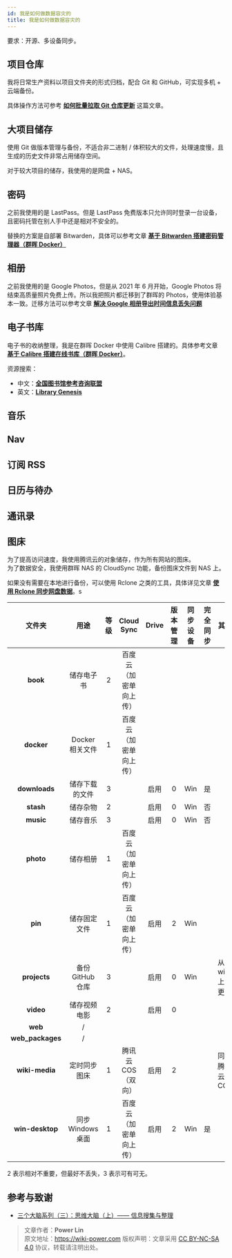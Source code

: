 ```yaml
---
id: 我是如何做数据容灾的
title: 我是如何做数据容灾的
---
```


要求：开源、多设备同步。

## 项目仓库

我将日常生产资料以项目文件夹的形式归档，配合 Git 和 GitHub，可实现多机 + 云端备份。

具体操作方法可参考 [**如何批量拉取 Git 仓库更新**](https://wiki-power.com/%E5%A6%82%E4%BD%95%E6%89%B9%E9%87%8F%E6%8B%89%E5%8F%96Git%E4%BB%93%E5%BA%93%E6%9B%B4%E6%96%B0) 这篇文章。

## 大项目储存

使用 Git 做版本管理与备份，不适合非二进制 / 体积较大的文件，处理速度慢，且生成的历史文件非常占用储存空间。

对于较大项目的储存，我使用的是网盘 + NAS。

## 密码

之前我使用的是 LastPass。但是 LastPass 免费版本只允许同时登录一台设备，且密码托管在别人手中还是相对不安全的。

替换的方案是自部署 Bitwarden，具体可以参考文章 [**基于 Bitwarden 搭建密码管理器（群晖 Docker）**](https://wiki-power.com/%E5%9F%BA%E4%BA%8EBitwarden%E6%90%AD%E5%BB%BA%E5%AF%86%E7%A0%81%E7%AE%A1%E7%90%86%E5%99%A8%EF%BC%88%E7%BE%A4%E6%99%96Docker%EF%BC%89)

## 相册

之前我使用的是 Google Photos，但是从 2021 年 6 月开始，Google Photos 将结束高质量照片免费上传。所以我把照片都迁移到了群晖的 Photos，使用体验基本一致。迁移方法可以参考文章 [**解决 Google 相册导出时间信息丢失问题**](https://wiki-power.com/%E8%A7%A3%E5%86%B3Google%E7%9B%B8%E5%86%8C%E5%AF%BC%E5%87%BA%E6%97%B6%E9%97%B4%E4%BF%A1%E6%81%AF%E4%B8%A2%E5%A4%B1%E9%97%AE%E9%A2%98)

## 电子书库

电子书的收纳整理，我是在群晖 Docker 中使用 Calibre 搭建的。具体参考文章 [**基于 Calibre 搭建在线书库（群晖 Docker）**](https://wiki-power.com/%E5%9F%BA%E4%BA%8ECalibre%E6%90%AD%E5%BB%BA%E5%9C%A8%E7%BA%BF%E4%B9%A6%E5%BA%93%EF%BC%88%E7%BE%A4%E6%99%96Docker%EF%BC%89)。

资源搜索：

- 中文：[**全国图书馆参考咨询联盟**](http://www.ucdrs.superlib.net/)
- 英文：[**Library Genesis**](http://libgen.rs/)

## 音乐

## Nav

## 订阅 RSS

## 日历与待办

## 通讯录

## 图床

为了提高访问速度，我使用腾讯云的对象储存，作为所有网站的图床。  
为了数据安全，我使用群晖 NAS 的 CloudSync 功能，备份图床文件到 NAS 上。

如果没有需要在本地进行备份，可以使用 Rclone 之类的工具，具体详见文章 [**使用 Rclone 同步网盘数据**](https://wiki-power.com/%E4%BD%BF%E7%94%A8Rclone%E5%90%8C%E6%AD%A5%E7%BD%91%E7%9B%98%E6%95%B0%E6%8D%AE)。s

|      文件夹      |       用途        | 等级 |       Cloud Sync       | Drive | 版本管理 | 同步设备 | 完全同步 | 其他            |
| :--------------: | :---------------: | :--: | :--------------------: | :---: | :------: | :------: | :------: | --------------- |
|     **book**     |    储存电子书     |  2   | 百度云（加密单向上传） |       |          |          |          |                 |
|    **docker**    |  Docker 相关文件  |  1   | 百度云（加密单向上传） |       |          |          |          |                 |
|  **downloads**   |  储存下载的文件   |  3   |                        | 启用  |    0     |   Win    |    是    |                 |
|    **stash**     |     储存杂物      |  2   |                        | 启用  |    0     |   Win    |    否    |                 |
|    **music**     |     储存音乐      |  3   |                        | 启用  |    0     |   Win    |    否    |                 |
|    **photo**     |     储存相册      |  1   | 百度云（加密单向上传） |       |          |          |          |                 |
|     **pin**      |   储存固定文件    |  1   | 百度云（加密单向上传） | 启用  |    2     |   Win    |          |                 |
|   **projects**   | 备份 GitHub 仓库  |  3   |                        | 启用  |    0     |   Win    |          | 从 win 上传更新 |
|    **video**     |   储存视频电影    |  2   |                        | 启用  |    0     |          |          |                 |
|     **web**      |         /         |      |                        |       |          |          |          |                 |
| **web_packages** |         /         |      |                        |       |          |          |          |                 |
|  **wiki-media**  |   定时同步图床    |  1   |   腾讯云 COS（双向）   | 启用  |    2     |          |          | 同步腾讯云 COS  |
| **win-desktop**  | 同步 Windows 桌面 |  1   | 百度云（加密单向上传） | 启用  |    2     |   Win    |    是    |                 |

2 表示相对不重要，但最好不丢失，3 表示可有可无。

## 参考与致谢

- [三个大脑系列（三）：思维大脑（上）—— 信息搜集与整理](https://sspai.com/post/66527)

> 文章作者：**Power Lin**  
> 原文地址：<https://wiki-power.com>
> 版权声明：文章采用 [CC BY-NC-SA 4.0](https://creativecommons.org/licenses/by/4.0/deed.zh) 协议，转载请注明出处。
